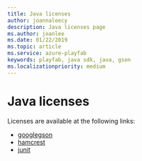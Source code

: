 ```yaml
---
title: Java licenses
author: joannaleecy
description: Java licenses page
ms.author: joanlee
ms.date: 01/22/2019
ms.topic: article
ms.service: azure-playfab
keywords: playfab, java sdk, java, gson
ms.localizationpriority: medium
---
```


# Java licenses

Licenses are available at the following links:

- [googlegson](licenses/google-gson-license.md)
- [hamcrest](licenses/hamcrest-license.md)
- [junit](licenses/junit-license.md)
